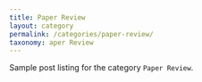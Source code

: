 ```yaml
---
title: Paper Review
layout: category
permalink: /categories/paper-review/
taxonomy: aper Review
---
```


Sample post listing for the category `Paper Review`.
